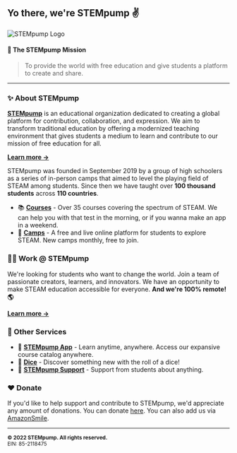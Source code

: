 ## Yo there, we're STEMpump ✌️
![STEMpump Logo](https://stempump.org/media/full-image.png)

#### 📜 The STEMpump Mission
> To provide the world with free education and give students a platform to create and share.

---

### ✨ About STEMpump
[**STEMpump**](https://stempump.org) is an educational organization dedicated to creating a global platform for contribution, collaboration, and expression. We aim to transform traditional education by offering a modernized teaching environment that gives students a medium to learn and contribute to our mission of free education for all.

[**Learn more →**](https://stempump.org/about)

STEMpump was founded in September 2019 by a group of high schoolers as a series of in-person camps that aimed to level the playing field of STEAM among students. Since then we have taught over **100 thousand students** across **110 countries**.

- 📚 [**Courses**](https://stempump.org/library) - Over 35 courses covering the spectrum of STEAM. We can help you with that test in the morning, or if you wanna make an app in a weekend.
- 🎥 [**Camps**](https://stempump.org/camps) - A free and live online platform for students to explore STEAM. New camps monthly, free to join.

### 🧑‍💻 Work @ STEMpump
We're looking for students who want to change the world. Join a team of passionate creators, learners, and innovators. We have an opportunity to make STEAM education accessible for everyone. **And we're 100% remote! 🌎**

[**Learn more →**](https://stempump.org/join-us)

### 🤖 Other Services
- 📱 [**STEMpump App**](https://stempump.org/app) - Learn anytime, anywhere. Access our expansive course catalog anywhere.
- 🎲 [**Dice**](https://stempump.org/library/dice) - Discover something new with the roll of a dice!
- 👋 [**STEMpump Support**](https://stempump.org/support) - Support from students about anything.

### ❤️ Donate
If you'd like to help support and contribute to STEMpump, we'd appreciate any amount of donations. You can donate [here](https://stempump.org/donate). You can also add us via [AmazonSmile](https://smile.amazon.com/ch/85-2118475).

---

<sub>**© 2022 STEMpump. All rights reserved.**<br/>EIN: 85-2118475</sub>

